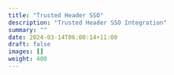 ```yaml
---
title: "Trusted Header SSO"
description: "Trusted Header SSO Integration"
summary: ""
date: 2024-03-14T06:00:14+11:00
draft: false
images: []
weight: 400
---
```

